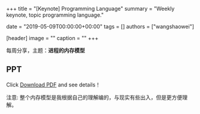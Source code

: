 +++
title = "[Keynote] Programming Language"
summary = "Weekly keynote, topic programming language."

date = "2019-05-09T00:00:00+00:00"
tags = []
authors = ["wangshaowei"]

[header]
image = ""
caption = ""
+++

每周分享，主题：**进程的内存模型**

## PPT

Click [Download PDF]( https://cdn.coden.hk/c422/weekly-keynote/2019-06-13-wangshaowei/每周分享-王绍威.pdf) and see details！

注意: 整个内存模型是我根据自己的理解编的，与现实有些出入，但是更方便理解。
